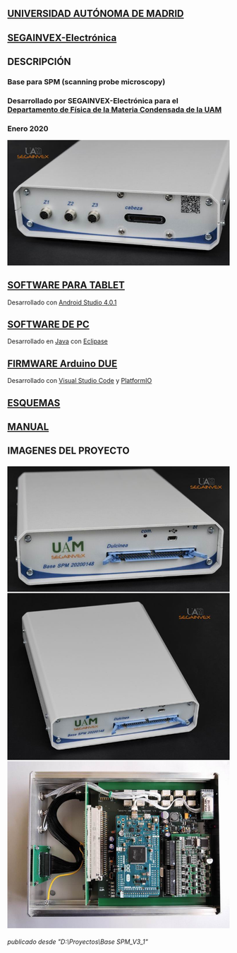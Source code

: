 ## [UNIVERSIDAD AUTÓNOMA DE MADRID](https://www.uam.es/UAM/Home.htm?language=es)
## [SEGAINVEX-Electrónica](https://www.uam.es/uam/segainvex)
## DESCRIPCIÓN
### Base para SPM  (scanning probe microscopy) 
### Desarrollado por SEGAINVEX-Electrónica para el [Departamento de Física de la Materia Condensada de la UAM](https://www.fmc.uam.es/research/nano-spm-lab/)
### Enero 2020
![Alt text](https://github.com/SEGAINVEX-ELECTRONICA/Base_SPM_V3/blob/main/Imagenes/BaseSPM_20200148_1.jpg "frontal")

## [SOFTWARE PARA TABLET](https://github.com/SEGAINVEX-ELECTRONICA/BaseSPM-Tablet)
Desarrollado con [Android Studio 4.0.1](https://developer.android.com/studio?hl=es)

## [SOFTWARE DE PC](https://github.com/PatricioCoronado/Base-SPM-Java)
Desarrollado en [Java](https://www.java.com/es/) con [Eclipase](https://www.eclipse.org/)

## [FIRMWARE Arduino DUE](https://github.com/PatricioCoronado/Base-SPM-Arduino-DUE)
Desarrollado con [Visual Studio Code](https://code.visualstudio.com/) y [PlatformIO](https://platformio.org/)
    
## [ESQUEMAS](https://github.com/SEGAINVEX-ELECTRONICA/Base_SPM_V3/tree/main/Esquemas)

## [MANUAL](https://github.com/SEGAINVEX-ELECTRONICA/Base_SPM_V3/blob/main/Manual/Manual_Base_SPM_V3.pdf)
### 
## IMAGENES DEL PROYECTO
###
![Alt text](https://github.com/SEGAINVEX-ELECTRONICA/Base_SPM_V3/blob/main/Imagenes/BaseSPM_20200148_2.jpg "equipo")
![Alt text](https://github.com/SEGAINVEX-ELECTRONICA/Base_SPM_V3/blob/main/Imagenes/BaseSPM_20200148_3.jpg "trasera")
![Alt text](https://github.com/SEGAINVEX-ELECTRONICA/Base_SPM_V3/blob/main/Imagenes/BaseSPM_20200148_4.jpg "interior")

###### publicado desde "D:\Proyectos\Base SPM_V3_1"
